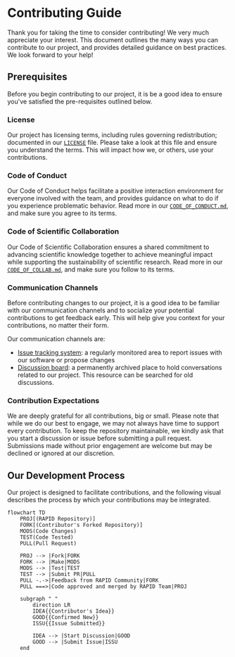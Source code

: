 # Contributing Guide

Thank you for taking the time to consider contributing! We very much appreciate
your interest. This document outlines the many ways you can contribute to our
project, and provides detailed guidance on best practices. We look forward to
your help!

## Prerequisites

Before you begin contributing to our project, it is be a good idea to ensure
you've satisfied the pre-requisites outlined below.

### License

Our project has licensing terms, including rules governing redistribution;
documented in our [`LICENSE`][URL_LICENS] file. Please take a look at this file
and ensure you understand the terms. This will impact how we, or others, use
your contributions.

### Code of Conduct

Our Code of Conduct helps facilitate a positive interaction environment for
everyone involved with the team, and provides guidance on what to do if you
experience problematic behavior. Read more in our
[`CODE_OF_CONDUCT.md`][URL_CONDUC], and make sure you agree to its terms.

### Code of Scientific Collaboration

Our Code of Scientific Collaboration ensures a shared commitment to advancing
scientific knowledge together to achieve meaningful impact while supporting the
sustainability of scientific research. Read more in our
[`CODE_OF_COLLAB.md`][URL_COLLAB], and make sure you follow to its terms.

### Communication Channels

Before contributing changes to our project, it is a good idea to be familiar
with our communication channels and to socialize your potential contributions
to get feedback early. This will help give you context for your contributions,
no matter their form.

Our communication channels are:

- [Issue tracking system][URL_ISSUES]: a regularly monitored area to report
   issues with our software or propose changes
- [Discussion board][URL_DISCUS]: a permanently archived place to hold
   conversations related to our project. This resource can be searched for old
   discussions.

### Contribution Expectations
 
We are deeply grateful for all contributions, big or small. Please note that
while we do our best to engage, we may not always have time to support every
contribution. To keep the repository maintainable, we kindly ask that you start
a discussion or issue before submitting a pull request. Submissions made
without prior engagement are welcome but may be declined or ignored at our
discretion.

## Our Development Process

Our project is designed to facilitate contributions, and the following visual
describes the process by which your contributions may be integrated.

```mermaid
flowchart TD
    PROJ[(RAPID Repository)]
    FORK[(Contributor's Forked Repository)]
    MODS(Code Changes)
    TEST(Code Tested)
    PULL(Pull Request)

    PROJ --> |Fork|FORK
    FORK --> |Make|MODS
    MODS --> |Test|TEST
    TEST --> |Submit PR|PULL
    PULL -.->|Feedback from RAPID Community|FORK
    PULL ===>|Code approved and merged by RAPID Team|PROJ

    subgraph " "
        direction LR
        IDEA{{Contributor's Idea}}
        GOOD{{Confirmed New}}
        ISSU{{Issue Submitted}}

        IDEA --> |Start Discussion|GOOD
        GOOD --> |Submit Issue|ISSU
    end
```

<!-- pyml disable-num-lines 20 line-length-->
[URL_LICENS]: https://github.com/c-h-david/rapid2/blob/main/LICENSE
[URL_CONDUC]: https://github.com/c-h-david/rapid2/blob/main/CODE_OF_CONDUCT.md
[URL_COLLAB]: https://github.com/c-h-david/rapid2/blob/main/CODE_OF_COLLAB.md
[URL_ISSUES]: https://github.com/c-h-david/rapid2/issues
[URL_DISCUS]: https://github.com/c-h-david/rapid2/discussions
